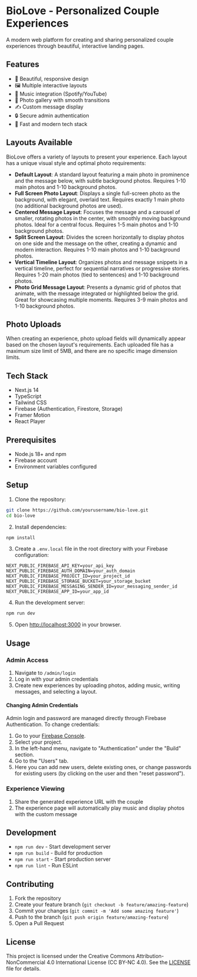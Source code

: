 # BioLove - Personalized Couple Experiences

A modern web platform for creating and sharing personalized couple experiences through beautiful, interactive landing pages.

## Features

- 🎨 Beautiful, responsive design
- 🖼️ Multiple interactive layouts
- 🎵 Music integration (Spotify/YouTube)
- 📸 Photo gallery with smooth transitions
- ✍️ Custom message display
- 🔒 Secure admin authentication
- 🚀 Fast and modern tech stack

## Layouts Available

BioLove offers a variety of layouts to present your experience. Each layout has a unique visual style and optimal photo requirements:

-   **Default Layout**: A standard layout featuring a main photo in prominence and the message below, with subtle background photos. Requires 1-10 main photos and 1-10 background photos.
-   **Full Screen Photo Layout**: Displays a single full-screen photo as the background, with elegant, overlaid text. Requires exactly 1 main photo (no additional background photos are used).
-   **Centered Message Layout**: Focuses the message and a carousel of smaller, rotating photos in the center, with smoothly moving background photos. Ideal for a central focus. Requires 1-5 main photos and 1-10 background photos.
-   **Split Screen Layout**: Divides the screen horizontally to display photos on one side and the message on the other, creating a dynamic and modern interaction. Requires 1-10 main photos and 1-10 background photos.
-   **Vertical Timeline Layout**: Organizes photos and message snippets in a vertical timeline, perfect for sequential narratives or progressive stories. Requires 1-20 main photos (tied to sentences) and 1-10 background photos.
-   **Photo Grid Message Layout**: Presents a dynamic grid of photos that animate, with the message integrated or highlighted below the grid. Great for showcasing multiple moments. Requires 3-9 main photos and 1-10 background photos.

## Photo Uploads

When creating an experience, photo upload fields will dynamically appear based on the chosen layout's requirements. Each uploaded file has a maximum size limit of 5MB, and there are no specific image dimension limits.

## Tech Stack

- Next.js 14
- TypeScript
- Tailwind CSS
- Firebase (Authentication, Firestore, Storage)
- Framer Motion
- React Player

## Prerequisites

- Node.js 18+ and npm
- Firebase account
- Environment variables configured

## Setup

1. Clone the repository:
```bash
git clone https://github.com/yourusername/bio-love.git
cd bio-love
```

2. Install dependencies:
```bash
npm install
```

3. Create a `.env.local` file in the root directory with your Firebase configuration:
```env
NEXT_PUBLIC_FIREBASE_API_KEY=your_api_key
NEXT_PUBLIC_FIREBASE_AUTH_DOMAIN=your_auth_domain
NEXT_PUBLIC_FIREBASE_PROJECT_ID=your_project_id
NEXT_PUBLIC_FIREBASE_STORAGE_BUCKET=your_storage_bucket
NEXT_PUBLIC_FIREBASE_MESSAGING_SENDER_ID=your_messaging_sender_id
NEXT_PUBLIC_FIREBASE_APP_ID=your_app_id
```

4. Run the development server:
```bash
npm run dev
```

5. Open [http://localhost:3000](http://localhost:3000) in your browser.

## Usage

### Admin Access

1. Navigate to `/admin/login`
2. Log in with your admin credentials
3. Create new experiences by uploading photos, adding music, writing messages, and selecting a layout.

#### Changing Admin Credentials

Admin login and password are managed directly through Firebase Authentication. To change credentials:

1. Go to your [Firebase Console](https://console.firebase.google.com/).
2. Select your project.
3. In the left-hand menu, navigate to "Authentication" under the "Build" section.
4. Go to the "Users" tab.
5. Here you can add new users, delete existing ones, or change passwords for existing users (by clicking on the user and then "reset password").

### Experience Viewing

1. Share the generated experience URL with the couple
2. The experience page will automatically play music and display photos with the custom message

## Development

- `npm run dev` - Start development server
- `npm run build` - Build for production
- `npm run start` - Start production server
- `npm run lint` - Run ESLint

## Contributing

1. Fork the repository
2. Create your feature branch (`git checkout -b feature/amazing-feature`)
3. Commit your changes (`git commit -m 'Add some amazing feature'`)
4. Push to the branch (`git push origin feature/amazing-feature`)
5. Open a Pull Request

## License

This project is licensed under the Creative Commons Attribution-NonCommercial 4.0 International License (CC BY-NC 4.0). See the [LICENSE](LICENSE) file for details.

